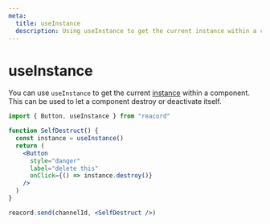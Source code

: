 ```yaml
---
meta:
  title: useInstance
  description: Using useInstance to get the current instance within a component
---
```


# useInstance

You can use `useInstance` to get the current [instance](/guides/sending-messages) within a component. This can be used to let a component destroy or deactivate itself.

```jsx
import { Button, useInstance } from "reacord"

function SelfDestruct() {
  const instance = useInstance()
  return (
    <Button
      style="danger"
      label="delete this"
      onClick={() => instance.destroy()}
    />
  )
}

reacord.send(channelId, <SelfDestruct />)
```
